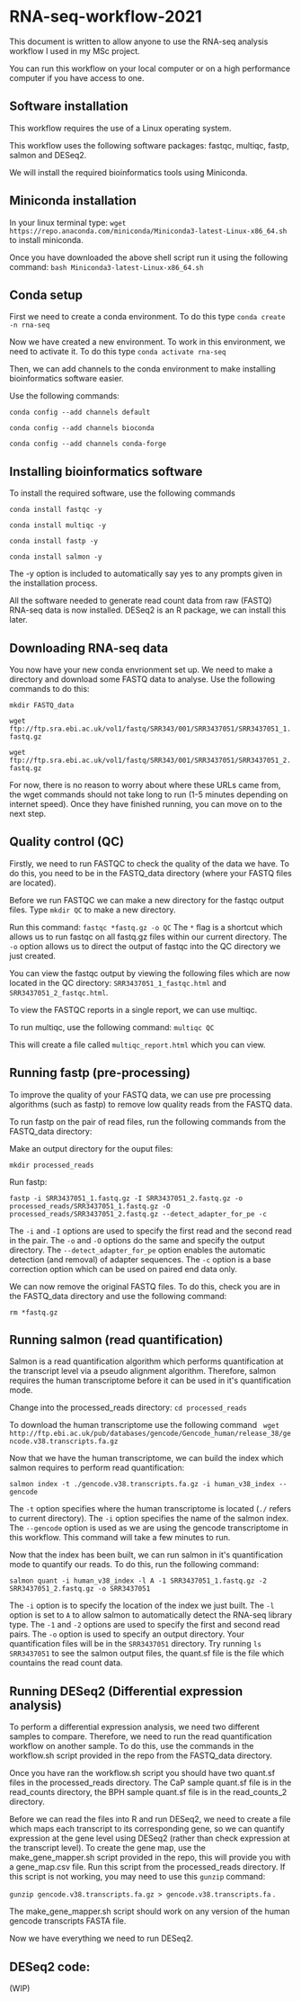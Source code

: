 RNA-seq-workflow-2021
========================================

This document is written to allow anyone to use the RNA-seq analysis workflow I used in my MSc project.

You can run this workflow on your local computer or on a high performance computer
if you have access to one.

Software installation
----------------------
This workflow requires the use of a Linux operating system.

This workflow uses the following software packages: fastqc, multiqc, fastp, salmon and DESeq2.

We will install the required bioinformatics tools using Miniconda.

Miniconda installation
----------------------
In your linux terminal type: `wget https://repo.anaconda.com/miniconda/Miniconda3-latest-Linux-x86_64.sh`
to install miniconda.

Once you have downloaded the above shell script run it using the following command:
`bash Miniconda3-latest-Linux-x86_64.sh`

Conda setup
----------------------
First we need to create a conda environment. To do this type `conda create -n rna-seq`

Now we have created a new environment. To work in this environment, we need to activate it.
To do this type `conda activate rna-seq`

Then, we can add channels to the conda environment to make installing bioinformatics software easier.

Use the following commands:

`conda config --add channels default`

`conda config --add channels bioconda`

`conda config --add channels conda-forge`

Installing bioinformatics software
----------------------
To install the required software, use the following commands

`conda install fastqc -y`

`conda install multiqc -y`

`conda install fastp -y`

`conda install salmon -y`

The -y option is included to automatically say yes to any prompts given in the installation process.

All the software needed to generate read count data from raw (FASTQ) RNA-seq data is now installed.
DESeq2 is an R package, we can install this later.

Downloading RNA-seq data
----------------------
You now have your new conda envrionment set up. We need to make a directory and download some FASTQ data to analyse.
Use the following commands to do this:

`mkdir FASTQ_data`

`wget ftp://ftp.sra.ebi.ac.uk/vol1/fastq/SRR343/001/SRR3437051/SRR3437051_1.fastq.gz`

`wget ftp://ftp.sra.ebi.ac.uk/vol1/fastq/SRR343/001/SRR3437051/SRR3437051_2.fastq.gz`

For now, there is no reason to worry about where these URLs came from, the wget commands should not take long to run (1-5 minutes depending on internet speed).
Once they have finished running, you can move on to the next step.

Quality control (QC)
----------------------

Firstly, we need to run FASTQC to check the quality of the data we have. To do this, you need to be in the FASTQ_data directory (where your FASTQ files are located).

Before we run FASTQC we can make a new directory for the fastqc output files. Type `mkdir QC` to make a new directory.

Run this command:  `fastqc *fastq.gz -o QC` The `*` flag is a shortcut which allows us to run fastqc on all fastq.gz files within our current directory. The `-o` option allows us to direct the output of fastqc into the QC directory we just created.

You can view the fastqc output by viewing the following files which are now located in the QC directory: `SRR3437051_1_fastqc.html` and `SRR3437051_2_fastqc.html`.

To view the FASTQC reports in a single report, we can use multiqc.

To run multiqc, use the following command: `multiqc QC`

This will create a file called `multiqc_report.html` which you can view.

Running fastp (pre-processing)
----------------------

To improve the quality of your FASTQ data, we can use pre processing algorithms (such as fastp) to remove low quality reads from the FASTQ data.

To run fastp on the pair of read files, run the following commands from the FASTQ_data directory:

Make an output directory for the ouput files:

`mkdir processed_reads`

Run fastp:

`fastp -i SRR3437051_1.fastq.gz -I SRR3437051_2.fastq.gz -o processed_reads/SRR3437051_1.fastq.gz -O processed_reads/SRR3437051_2.fastq.gz --detect_adapter_for_pe -c`

The `-i` and `-I` options are used to specify the first read and the second read in the pair. The `-o` and `-O` options do the same and specify the output directory. The `--detect_adapter_for_pe` option enables the automatic detection (and removal) of adapter sequences. The `-c` option is a base correction option which can be used on paired end data only.

We can now remove the original FASTQ files. To do this, check you are in the FASTQ_data directory and use the following command:

`rm *fastq.gz`

Running salmon (read quantification)
----------------------
Salmon is a read quantification algorithm which performs quantification at the transcript level via a pseudo alignment algorithm. Therefore, salmon requires the human transcriptome before it can be used in it's quantification mode.

Change into the processed_reads directory: `cd processed_reads`

To download the human transcriptome use the following command ` wget http://ftp.ebi.ac.uk/pub/databases/gencode/Gencode_human/release_38/gencode.v38.transcripts.fa.gz`

Now that we have the human transcriptome, we can build the index which salmon requires to perform read quantification:

`salmon index -t ./gencode.v38.transcripts.fa.gz -i human_v38_index --gencode`

The `-t` option specifies where the human transcriptome is located (`./` refers to current directory). The `-i` option specifies the name of the salmon index. The `--gencode` option is used as we are using the gencode transcriptome in this workflow. This command will take a few minutes to run.

Now that the index has been built, we can run salmon in it's quantification mode to quantify our reads. To do this, run the following command:

`salmon quant -i human_v38_index -l A -1 SRR3437051_1.fastq.gz -2 SRR3437051_2.fastq.gz -o SRR3437051`

The `-i` option is to specify the location of the index we just built. The `-l` option is set to `A` to allow salmon to automatically detect the RNA-seq library type. The `-1` and `-2` options are used to specify the first and second read pairs. The `-o` option is used to specify an output directory. Your quantification files will be in the `SRR3437051` directory. Try running `ls SRR3437051` to see the salmon output files, the quant.sf file is the file which countains the read count data.

Running DESeq2 (Differential expression analysis)
----------------------
To perform a differential expression analysis, we need two different samples to compare. Therefore, we need to run the read quantification workflow on another sample. To do this, use the commands in the workflow.sh script provided in the repo from the FASTQ_data directory.

Once you have ran the workflow.sh script you should have two quant.sf files in the processed_reads directory. The CaP sample quant.sf file is in the read_counts directory, the BPH sample quant.sf file is in the read_counts_2 directory.

Before we can read the files into R and run DESeq2, we need to create a file which maps each transcript to its corresponding gene, so we can quantify expression at the gene level using DESeq2 (rather than check expression at the transcript level). To create the gene map, use the make_gene_mapper.sh script provided in the repo, this will provide you with a gene_map.csv file. Run this script from the processed_reads directory. If this script is not working, you may need to use this `gunzip` command:

`gunzip gencode.v38.transcripts.fa.gz > gencode.v38.transcripts.fa` . 

The make_gene_mapper.sh script should work on any version of the human gencode transcripts FASTA file.

Now we have everything we need to run DESeq2. 

DESeq2 code:
-------------
(WIP)

